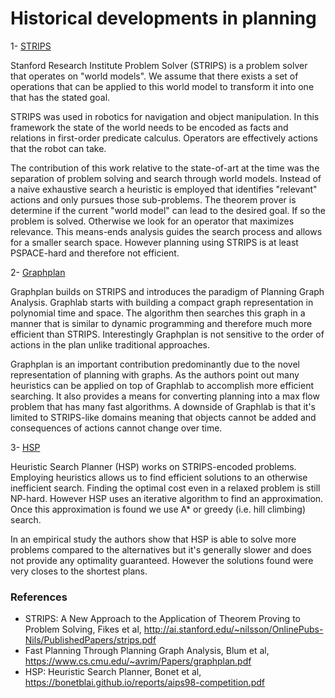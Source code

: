 # Historical developments in planning

1- [STRIPS](http://ai.stanford.edu/~nilsson/OnlinePubs-Nils/PublishedPapers/strips.pdf)

Stanford Research Institute Problem Solver (STRIPS) is a problem solver that operates on "world models". We assume that there exists a set of operations that can be applied to this world model to transform it into one that has the stated goal.

STRIPS was used in robotics for navigation and object manipulation. In this framework the state of the world needs to be encoded as facts and relations in first-order predicate calculus. Operators are effectively actions that the robot can take.

The contribution of this work relative to the state-of-art at the time was the separation of problem solving and search through world models. Instead of a naive exhaustive search a heuristic is employed that identifies "relevant" actions and only pursues those sub-problems. The theorem prover is determine if the current "world model" can lead to the desired goal. If so the problem is solved. Otherwise we look for an operator that maximizes relevance. This means-ends analysis guides the search process and allows for a smaller search space. However planning using STRIPS is at least PSPACE-hard and therefore not efficient.

2- [Graphplan](https://www.cs.cmu.edu/~avrim/Papers/graphplan.pdf)

Graphplan builds on STRIPS and introduces the paradigm of Planning Graph Analysis. Graphlab starts with building a compact graph representation in polynomial time and space. The algorithm then searches this graph in a manner that is similar to dynamic programming and therefore much more efficient than STRIPS. Interestingly Graphplan is not sensitive to the order of actions in the plan unlike traditional approaches.

Graphplan is an important contribution predominantly due to the novel representation of planning with graphs. As the authors point out many heuristics can be applied on top of Graphlab to accomplish more efficient searching. It also provides a means for converting planning into a max flow problem that has many fast algorithms. A downside of Graphlab is that it's limited to STRIPS-like domains meaning that objects cannot be added and consequences of actions cannot change over time.

3- [HSP](https://bonetblai.github.io/reports/aips98-competition.pdf)

Heuristic Search Planner (HSP) works on STRIPS-encoded problems. Employing heuristics allows us to find efficient solutions to an otherwise inefficient search. Finding the optimal cost even in a relaxed problem is still NP-hard. However HSP uses an iterative algorithm to find an approximation. Once this approximation is found we use A* or greedy (i.e. hill climbing) search.

In an empirical study the authors show that HSP is able to solve more problems compared to the alternatives but it's generally slower and does not provide any optimality guaranteed. However the solutions found were very closes to the shortest plans. 

### References
* STRIPS: A New Approach to the Application of Theorem Proving to Problem Solving, Fikes et al, http://ai.stanford.edu/~nilsson/OnlinePubs-Nils/PublishedPapers/strips.pdf
* Fast Planning Through Planning Graph Analysis, Blum et al, https://www.cs.cmu.edu/~avrim/Papers/graphplan.pdf
* HSP: Heuristic Search Planner, Bonet et al, https://bonetblai.github.io/reports/aips98-competition.pdf
